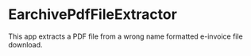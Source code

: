 # EarchivePdfFileExtractor
 This app extracts a PDF file from a wrong name formatted e-invoice file download.
